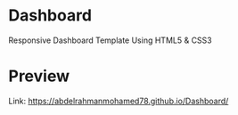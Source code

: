 # Dashboard
Responsive Dashboard Template Using HTML5 &amp; CSS3
# Preview
Link: https://abdelrahmanmohamed78.github.io/Dashboard/
